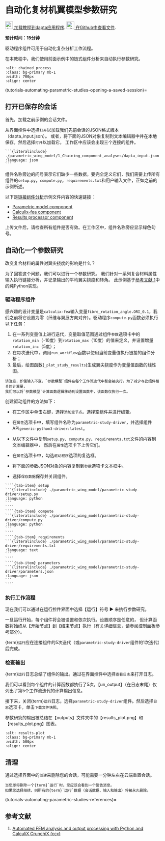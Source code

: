 # 自动化复材机翼模型参数研究 

[<img src="media/Dapta-Brandmark-RGB.svg" alt="dapta" width="25px" height="25px"> 加载教程到dapta应用程序](https://app.daptaflow.com/tutorial/4).
[<img src="media/github.svg" alt="github" width="25px" height="25px"> 在Github中查看文件](https://github.com/daptablade/docs/tree/master/mynewbook/Tutorials/parametric_wing_model).

**预计时间：15分钟**

驱动程序组件可用于自动化复杂分析工作流程。

在本教程中，我们使用前面示例中的链式组件分析来自动执行参数研究。

```{image} media/driver-parametric-model-1.png
:alt: chained process
:class: bg-primary mb-1
:width: 700px
:align: center
```
(tutorials-automating-parametric-studies-opening-a-saved-session)=
## 打开已保存的会话

首先，加载之前示例的会话文件。

从界面控件中选择`打开`以加载我们先前会话的JSON格式版本（dapta_input.json）。
或者，将下面的JSON对象复制到文本编辑器中并在本地保存，然后选择`打开`以加载它。
工作区中应该会出现三个连接的组件。

````{dropdown} dapta_input.json
```{literalinclude} ./parametric_wing_model/1_Chaining_component_analyses/dapta_input.json   
:language: json
```
````

组件名称旁边的问号表示它们缺少一些数据。要完全定义它们，我们需要上传所有组件的`setup.py`，`compute.py`，`requirements.txt`和用户输入文件，正如之前的示例所述。

以下是[链接组件分析](./Chaining%20component%20analyses.md)示例文件内容的快速链接：

* [Parametric model component](tutorials-chained_components-parametric_model-files)
* [Calculix-fea component](tutorials-chained_components-calculix_fea-files)
* [Results processor component](tutorials-chained_components-results_processor-files)

上传文件后，请检查所有组件是否有效。在工作区中，组件名称旁应显示绿色勾号。

## 自动化一个参数研究

改变复合材料的属性对翼尖挠度的影响是什么？

为了回答这个问题，我们可以进行一个参数研究。
我们针对一系列复合材料属性输入执行链接分析，并记录输出的平均翼尖挠度和转角。
此示例基于[参考文献 1](tutorials-automating-parametric-studies-references)中的纯Python实现。

### 驱动程序组件

感兴趣的设计变量是`calculix-fea`输入变量`fibre_rotation_angle.ORI_0.1`，我们之前将它设置为零（纤维与翼展方向对齐）。驱动程序`compute.py`函数必须执行以下任务：

1. 在一系列变量值上进行迭代，变量取值范围通过组件`参数`选项卡中的`rotation_min`（-10度）到`rotation_max`（10度）的值来定义，并设置增量`rotation_inc`（5度）；
2. 在每次迭代中，调用`run_workflow`函数以使用当前变量值执行链接的组件分析；
3. 最后，绘图函数(`_plot_study_results`)生成翼尖挠度作为变量值函数的线性图。

```{note}
请注意，即使输入不变，`参数模型`组件在每个工作流迭代中都会被执行。为了减少与此组件相关的计算量，
我们可以将`参数模型`计算函数逻辑移动到设置函数中，该函数仅执行一次。
```

创建驱动组件的方法如下：

* 在工作区中单击右键，选择`添加空节点`。选择空组件并进行编辑。

* 在`属性`选项卡中，填写组件名称为`parametric-study-driver`，并选择组件API`generic-python3-driver:latest`。

* 从以下文件中复制`setup.py`、`compute.py`、`requirements.txt`文件的内容到文本编辑器中，
然后在`属性`选项卡下上传它们。

* 在`属性`选项卡中，勾选`驱动程序`选项的复选框。

* 将下面的参数JSON对象的内容复制到`参数`选项卡文本框中。

* 选择`保存数据`保存并关闭组件。

`````{tab-set}
````{tab-item} setup
```{literalinclude} ./parametric_wing_model/parametric-study-driver/setup.py
:language: python
```
````
````{tab-item} compute
```{literalinclude} ./parametric_wing_model/parametric-study-driver/compute.py
:language: python
```
````
````{tab-item} requirements
```{literalinclude} ./parametric_wing_model/parametric-study-driver/requirements.txt
:language: text
```
````
````{tab-item} parameters
```{literalinclude} ./parametric_wing_model/parametric-study-driver/parameters.json
:language: json
```
````
`````

### 执行工作流程

现在我们可以通过在运行控件界面中选择【运行】符号 ▶ 来执行参数研究。

一旦运行开始，每个组件将会被设置和依次执行。设置顺序是任意的，
但计算函数将始终从【开始节点】到【结束节点】执行（有关详细信息，请参阅控制面板参考部分）。

{term}`运行`应在连接组件的5次迭代（或`parametric-study-driver`组件的1次迭代）后完成。

### 检查输出

{term}`运行`日志总结了组件的输出。通过在界面控件中选择`查看日志`来打开日志。

我们可以看到每个组件的计算函数都执行了5次。【un_output】（在日志末尾）仅列出了第5个工作流迭代的计算输出信息。

接下来，关闭{term}`运行`日志，选择`parametric-study-driver`组件。然后选择`日志`选项卡，单击`下载文件快照`。
 
参数研究的输出被总结在【outputs】文件夹中的【results_plot.png】和【results_plot.png】图表。

```{image} media/driver-parametric-model-2.png
:alt: results-plot
:class: bg-primary mb-1
:width: 500px
:align: center
```

## 清理

通过选择界面中的`创建`来删除您的会话，可能需要一分钟左右在云端重置会话。

```{warning}
当您即将删除一个{term}`运行`时，您应该会看到一个警告消息。
如果您选择继续，则所有的{term}`运行`数据（会话数据、输入和输出）将被永久删除。
```

(tutorials-automating-parametric-studies-references)=
## 参考文献

1. [Automated FEM analysis and output processing with Python and CalculiX CrunchiX (ccx)](https://www.dapta.com/automated-fem-analysis-and-output-processing-with-python-and-calculix-crunchix-ccx/)
